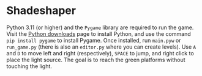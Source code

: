 # Shadeshaper
Python 3.11 (or higher) and the `Pygame` library are required to run the game. Visit the [Python downloads](https://www.python.org/downloads/ "Download Python") page to install Python, and use the command `pip install pygame` to install Pygame. Once installed, run `main.pyw` or `run_game.py` (there is also an `editor.py` where you can create levels). Use `A` and `D` to move left and right (respectively), `SPACE` to jump, and right click to place the light source. The goal is to reach the green platforms without touching the light.
